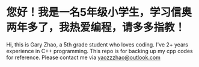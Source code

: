 # 您好！我是一名5年级小学生，学习信奥两年多了，我热爱编程，请多多指教！

Hi, this is Gary Zhao, a 5th grade student who loves coding. I've 2+ years experience in C++ programming. This repo is for backing up my cpp codes for reference. Please contact me via yaozzzhao@outlook.com
